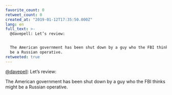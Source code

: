 ```yaml
---
favorite_count: 0
retweet_count: 0
created_at: "2019-01-12T17:35:50.000Z"
lang: en
full_text: >-
  @davepell: Let’s review:


  The American government has been shut down by a guy who the FBI thinks might
  be a Russian operative.
retweeted: true
---
```


[@davepell](https://twitter.com/davepell): Let’s review:

The American government has been shut down by a guy who the FBI thinks might be
a Russian operative.
